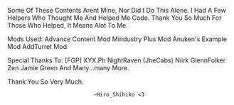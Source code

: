 Some Of These Contents Arent Mine, Nor Did I Do This Alone. I Had A Few Helpers Who Thought Me And Helped Me Code. Thank You So Much For Those Who Helped, It Means Alot To Me.

Mods Used:
Advance Content Mod
Mindustry Plus Mod
Anuken's Example Mod
AddTurret Mod

Special Thanks To:
[FGP] XYX.Ph
NightRaven (JheCabs)
Niirk
GlennFolker
Zen
Jamie
Green
And Many...many More.

Thank You So Very Much. 




                               —Hiro_Shihiko <3